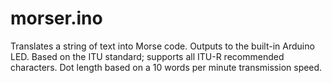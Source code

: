 ﻿# morser.ino
Translates a string of text into Morse code.
Outputs to the built-in Arduino LED.
Based on the ITU standard; supports all ITU-R recommended characters.
Dot length based on a 10 words per minute transmission speed.
